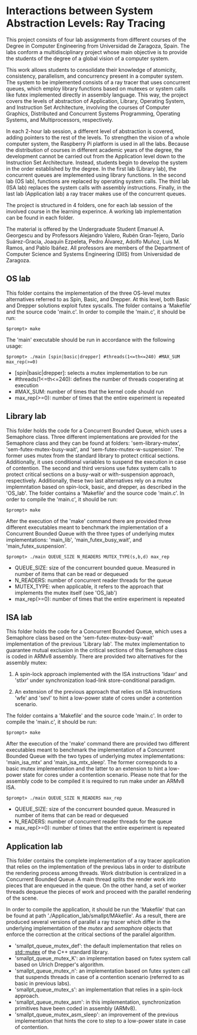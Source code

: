 # Interactions between System Abstraction Levels: Ray Tracing

This project consists of four lab assignments from different courses of the Degree in Computer Engineering from Universidad de Zaragoza, Spain. The labs conform a multidisciplinary project whose main objective is to provide the students of the degree of a global vision of a computer system.

This work allows students to consolidate their knowledge of atomicity, consistency, parallelism, and concurrency present in a computer system. The system to be implemented consists of a ray tracer that uses concurrent queues, which employ library functions based on mutexes or system calls like futex implemented directly in assembly language. This way, the project covers the levels of abstraction of Application, Library, Operating System, and Instruction Set Architecture, involving the courses of Computer Graphics, Distributed and Concurrent Systems Programming, Operating Systems, and Multiprocessors, respectively.

In each 2-hour lab session, a different level of abstraction is covered, adding pointers to the rest of the levels. To strengthen the vision of a whole computer system, the Raspberry Pi platform is used in all the labs. Because the distribution of courses in different academic years of the degree, the development cannot be carried out from the Application level down to the Instruction Set Architecture. Instead, students begin to develop the system in the order established by the degree. In the first lab (Library lab), the concurrent queues are implemented using library functions. In the second lab (OS lab), functions are replaced by operating system calls. The third lab (ISA lab) replaces the system calls with assembly instructions. Finally, in the last lab (Application lab) a ray tracer makes use of the concurrent queues.

The project is structured in 4 folders, one for each lab session of the involved course in the learning experince. A working lab implementation can be found in each folder.

The material is offered by the Undergraduate Student Emanuel A. Georgescu and by Professors Alejandro Valero, Rubén Gran-Tejero, Darío Suárez-Gracia, Joaquín Ezpeleta, Pedro Álvarez, Adolfo Muñoz, Luis M. Ramos, and Pablo Ibáñez. All professors are members of the Department of Computer Science and Systems Engineering (DIIS) from Universidad de Zaragoza.

## OS lab

This folder contains the implementation of the three OS-level mutex alternatives referred to as Spin, Basic, and Drepper. At this level, both Basic and Drepper solutions exploit futex 
syscalls. The folder contains a 'Makefile' and the source code 'main.c'. In order to compile the 'main.c', it should be run:

```
$prompt> make 
```

The 'main' executable should be run in accordance with the following usage:

```
$prompt> ./main [spin|basic|drepper] #threads(1<=th<=240) #MAX_SUM max_rep(>=0)
```

* \[spin|basic|drepper\]: selects a mutex implementation to be run
* \#threads(1<=th<=240): defines the number of threads cooperating at execution
* \#MAX\_SUM: number of times that the kernel code should run
* max\_rep(>=0): number of times that the entire experiment is repeated

## Library lab

This folder holds the code for a Concurrent Bounded Queue, which uses a Semaphore class. Three different implementations are provided for the Semaphore class and they can be found at folders: 'sem-library-mutex', 'sem-futex-mutex-busy-wait', and 'sem-futex-mutex-w-suspension'. The former uses mutex from the standard library to protect critical sections. Additionally, it uses conditional variables to suspend the execution in case of contention. The second and third versions use futex system calls to protect critical sections on a busy-wait or with-suspension approach, respectively. Additionally, these two last alternatives rely on a mutex implemntation based on spin-lock, basic, and drepper, as described in the 'OS\_lab'. The folder contains a 'Makefile' and the source code 'main.c'. In order to compile the 'main.c', it should be run:

```
$prompt> make 
```

After the execution of the 'make' command there are provided three different executables meant to benchmark the implementation of a Concurrent Bounded Queue with the three types of underlying mutex implementations: 'main\_lib', 'main\_futex\_busy\_wait', and 'main\_futex\_suspension'.  

```
$prompt> ./main QUEUE_SIZE N_READERS MUTEX_TYPE(s,b,d) max_rep
```

* QUEUE\_SIZE: size of the concurrent bounded queue. Measured in number of items that can be read or dequeued
* N\_READERS: number of concurrent reader threads for the queue
* MUTEX\_TYPE: when applicable, it refers to the approach that implements the mutex itself (see 'OS\_lab') 
* max\_rep(>=0): number of times that the entire experiment is repeated

## ISA lab

This folder holds the code for a Concurrent Bounded Queue, which uses a Semaphore class based on the 'sem-futex-mutex-busy-wait' implementation of the previous 'Library lab'. The mutex implementation to guarantee mutual exclusion in the critical sections of this Semaphore class is coded in ARMv8 assembly. There are provided two alternatives for the assembly mutex:

1. A spin-lock approach implemented with the ISA instructions 'ldaxr' and 'stlxr' under synchronization load-link store-conditional paradigm. 

2. An extension of the previous approach that relies on ISA instructions 'wfe' and 'sevl' to hint a low-power state of cores under a contention scenario.

The folder contains a 'Makefile' and the source code 'main.c'. In order to compile the 'main.c', it should be run:

```
$prompt> make 
```

After the execution of the 'make' command there are provided two different executables meant to benchmark the implementation of a Concurrent Bounded Queue with the two types of underlying mutex implementations: 'main\_isa\_mtx' and 'main\_isa\_mtx\_sleep'. The former corresponds to a basic mutex implementation and the latter to an extension to hint a low-power state for cores under a contention scenario. Please note that for the assembly code to be compiled it is required to run make under an ARMv8 ISA.

```
$prompt> ./main QUEUE_SIZE N_READERS max_rep
```

* QUEUE\_SIZE: size of the concurrent bounded queue. Measured in number of items that can be read or dequeued
* N\_READERS: number of concurrent reader threads for the queue
* max\_rep(>=0): number of times that the entire experiment is repeated

## Application lab

This folder contains the complete implementation of a ray tracer application that relies on the implementation of the previous labs in order to distribute the rendering process among threads. Work distribution is centralized in a Concurrent Bounded Queue. A main thread splits the render work into pieces that are enqueued in the queue. On the other hand, a set of worker threads dequeue the pieces of work and proceed with the parallel rendering of the scene. 

In order to compile the application, it should be run the 'Makefile' that can be found at path './Application_lab/smallpt/MAkefile'. As a result, there are produced several versions of parallel a ray tracer which differ in the underlying implementation of the *mutex* and *semaphore* objects that enforce the correction at the critical sections of the parallel algorithm. 

* 'smallpt_queue_mutex_def': the default implementation that relies on <std::mutex> of the C++ standard library.
* 'smallpt_queue_mutex_K': an implementation based on futex system call based on Ulrich Drepper's algorithm.
* 'smallpt_queue_mutex_n': an implementation based on futex system call that suspends threads in case of a contention scenario (referred to as basic in previous labs).
* 'smallpt_queue_mutex_s': an implementation that relies in a spin-lock approach.
* 'smallpt_queue_mutex_asm': in this implementation, synchronization primitives have been coded in assembly (ARMv8).
* 'smallpt_queue_mutex_asm_sleep': an improvement of the previous implementation that hints the core to step to a low-power state in case of contention.
